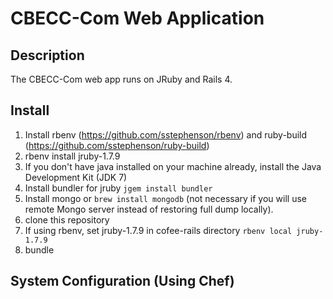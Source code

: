 # CBECC-Com Web Application

## Description

The CBECC-Com web app runs on JRuby and Rails 4.

## Install

1. Install rbenv (https://github.com/sstephenson/rbenv) and ruby-build (https://github.com/sstephenson/ruby-build)
1. rbenv install jruby-1.7.9
1. If you don't have java installed on your machine already, install the Java Development Kit (JDK 7)
1. Install bundler for jruby `jgem install bundler`
1. Install mongo or `brew install mongodb` (not necessary if you will use remote Mongo server instead of restoring full dump locally).
1. clone this repository
1. If using rbenv, set jruby-1.7.9 in cofee-rails directory `rbenv local jruby-1.7.9`
1. bundle


## System Configuration (Using Chef)
